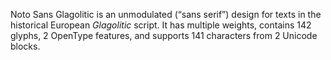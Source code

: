 Noto Sans Glagolitic is an unmodulated (“sans serif”) design for texts in the historical European _Glagolitic_ script. It has multiple weights, contains 142 glyphs, 2 OpenType features, and supports 141 characters from 2 Unicode blocks.
